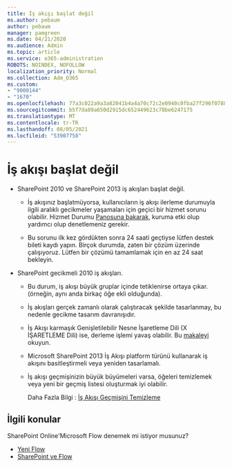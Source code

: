 ```yaml
---
title: İş akışı başlat değil
ms.author: pebaum
author: pebaum
manager: pamgreen
ms.date: 04/21/2020
ms.audience: Admin
ms.topic: article
ms.service: o365-administration
ROBOTS: NOINDEX, NOFOLLOW
localization_priority: Normal
ms.collection: Adm_O365
ms.custom:
- "9000144"
- "1670"
ms.openlocfilehash: 77a3c022a9a3a82041b4a4a70c72c2e0940c0fba27f296f07881e3abebf1e464
ms.sourcegitcommit: b5f7da89a650d2915dc652449623c78be6247175
ms.translationtype: MT
ms.contentlocale: tr-TR
ms.lasthandoff: 08/05/2021
ms.locfileid: "53907758"
---
```

# <a name="workflow-is-not-starting"></a>İş akışı başlat değil

- SharePoint 2010 ve SharePoint 2013 iş akışları başlat değil.

    - İş akışınız başlatmüyorsa, kullanıcıların iş akışı ilerleme durumuyla ilgili aralıklı gecikmeler yaşamaları için geçici bir hizmet sorunu olabilir. Hizmet Durumu [Panosuna bakarak,](https://admin.microsoft.com/AdminPortal/Home/servicehealth) kuruma etki olup yardımcı olup denetlemeniz gerekir.

    - Bu sorunu ilk kez gördükten sonra 24 saati geçtiyse lütfen destek bileti kaydı yapın. Birçok durumda, zaten bir çözüm üzerinde çalışıyoruz. Lütfen bir çözümü tamamlamak için en az 24 saat bekleyin.

- SharePoint gecikmeli 2010 iş akışları.

    - Bu durum, iş akışı büyük gruplar içinde tetiklenirse ortaya çıkar. (örneğin, aynı anda birkaç öğe ekli olduğunda).

    - İş akışları gerçek zamanlı olarak çalıştıracak şekilde tasarlanmay, bu nedenle gecikme tasarım davranışıdır.

   -  İş Akışı karmaşık Genişletilebilir Nesne İşaretleme Dili (X İŞARETLEME Dili) ise, derleme işlemi yavaş olabilir. Bu [makaleyi](https://support.microsoft.com//kb/3043697) okuyun.

    - Microsoft SharePoint 2013 İş Akışı platform türünü kullanarak iş akışını basitleştirmeli veya yeniden tasarlamalı.

    - İş akışı geçmişinizin büyük büyümeleri varsa, öğeleri temizlemek veya yeni bir geçmiş listesi oluşturmak iyi olabilir.

        Daha Fazla Bilgi : [İş Akışı Geçmişini Temizleme](https://blogs.technet.microsoft.com/marj/2015/08/07/sharepoint-2010-workflows-best-practice-purge-workflow-history-list-items/)


## <a name="related-topics"></a>İlgili konular
SharePoint Online'Microsoft Flow denemek mi istiyor musunuz?
- [Yeni Flow](https://support.office.com/article/Create-a-flow-for-a-list-or-library-in-SharePoint-Online-or-OneDrive-for-Business-a9c3e03b-0654-46af-a254-20252e580d01) 
- [SharePoint ve Flow](https://flow.microsoft.com/blog/sharepoint-and-flow/) 

